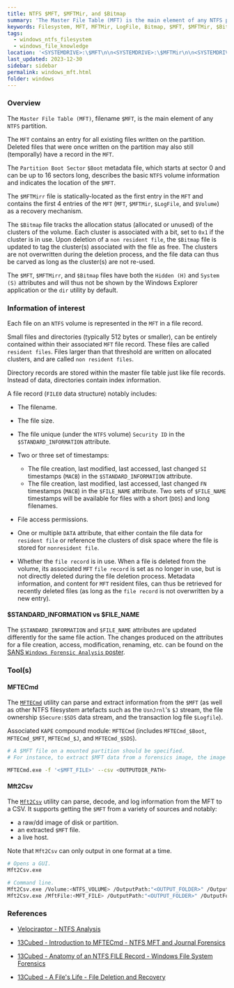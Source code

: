 ```yaml
---
title: NTFS $MFT, $MFTMir, and $Bitmap
summary: 'The Master File Table (MFT) is the main element of any NTFS partition and contain a file record for all existing (and very recently deleted) files written on the partition.\n\nThe $MFTMirr file is the first entry in the MFT and contains the first 4 entries of the MFT as a recovery mechanism.\n\nThe $Bitmap file tracks the allocation status (allocated or unused) of the clusters of the volume.'
keywords: Filesystem, MFT, MFTMir, LogFile, Bitmap, $MFT, $MFTMir, $Bitmap
tags:
  - windows_ntfs_filesystem
  - windows_file_knowledge
location: '<SYSTEMDRIVE>:\$MFT\n\n<SYSTEMDRIVE>:\$MFTMir\n\n<SYSTEMDRIVE>:\$Bitmap'
last_updated: 2023-12-30
sidebar: sidebar
permalink: windows_mft.html
folder: windows
---
```


### Overview

The `Master File Table (MFT)`, filename `$MFT`, is the main element of any
`NTFS` partition.

The `MFT` contains an entry for all existing files written on the partition.
Deleted files that were once written on the partition may also still
(temporally) have a record in the `MFT`.

The `Partition Boot Sector` `$Boot` metadata file, which starts at sector 0 and
can be up to 16 sectors long, describes the basic `NTFS` volume information and
indicates the location of the `$MFT`.

The `$MFTMirr` file is statically-located as the first entry in the `MFT` and
contains the first 4 entries of the `MFT` (`MFT`, `$MFTMir`, `$LogFile`, and
`$Volume`) as a recovery mechanism.

The `$Bitmap` file tracks the allocation status (allocated or unused) of the
clusters of the volume. Each cluster is associated with a bit, set to `0x1` if
the cluster is in use. Upon deletion of a `non resident file`, the `$Bitmap`
file is updated to tag the cluster(s) associated with the file as free. The
clusters are not overwritten during the deletion process, and the file data can
thus be carved as long as the cluster(s) are not re-used.

The `$MFT`, `$MFTMirr`, and `$Bitmap` files have both the `Hidden (H)` and
`System (S)` attributes and will thus not be shown by the Windows Explorer
application or the `dir` utility by default.

### Information of interest

Each file on an `NTFS` volume is represented in the `MFT` in a file record.

Small files and directories (typically 512 bytes or smaller), can be entirely
contained within their associated `MFT` file record. These files are called
`resident files`. Files larger than that threshold are written on allocated
clusters, and are called `non resident files`.

Directory records are stored within the master file table just like file
records. Instead of data, directories contain index information.

A file record (`FILE0` data structure) notably includes:

  - The filename.

  - The file size.

  - The file unique (under the `NTFS` volume) `Security ID` in the
    `$STANDARD_INFORMATION` attribute.

  - Two or three set of timestamps:
    - The file creation, last modified, last accessed, last changed `SI`
      timestamps (`MACB`) in the `$STANDARD_INFORMATION` attribute.
    - The file creation, last modified, last accessed, last changed `FN`
      timestamps (`MACB`) in the `$FILE_NAME` attribute. Two sets of
      `$FILE_NAME` timestamps will be available for files with a short
      (`DOS`) and long filenames.

 - File access permissions.

 - One or multiple `DATA` attribute, that either contain the file data for
   `resident file` or reference the clusters of disk space where the file is
   stored for `nonresident file`.

 - Whether the `file record` is in use. When a file is deleted from the volume,
   its associated `MFT` `file record` is set as no longer in use, but is not
   directly deleted during the file deletion process. Metadata information, and
   content for `MFT` resident files, can thus be retrieved for recently deleted
   files (as long as the `file record` is not overwritten by a new entry).

#### $STANDARD_INFORMATION vs $FILE_NAME

The `$STANDARD_INFORMATION` and `$FILE_NAME` attributes are updated
differently for the same file action. The changes produced on the attributes
for a file creation, access, modification, renaming, etc. can be found on the
[SANS `Windows Forensic Analysis` poster](https://www.sans.org/security-resources/posters/windows-forensic-analysis/170/download).

### Tool(s)

#### MFTECmd

The [`MFTECmd`](https://github.com/EricZimmerman/MFTECmd) utility can parse and
extract information from the `$MFT` (as well as other NTFS filesystem artefacts
such as the `UsnJrnl`'s `$J` stream, the file ownership `$Secure:$SDS` data
stream, and the transaction log file `$Logfile`).

Associated `KAPE` compound module: `MFTECmd` (includes `MFTECmd_$Boot`,
`MFTECmd_$MFT`, `MFTECmd_$J`, and `MFTECmd_$SDS`).

```bash
# A $MFT file on a mounted partition should be specified.
# For instance, to extract $MFT data from a forensics image, the image should first be mounted and the $MFT specified as <DRIVER_LETTER:\$MFT to MFTECmd.exe.

MFTECmd.exe -f '<$MFT_FILE>' --csv <OUTPUTDIR_PATH>
```

#### Mft2Csv

The [`Mft2Csv`](https://github.com/jschicht/Mft2Csv) utility can parse, decode,
and log information from the MFT to a CSV. It supports getting the `$MFT` from
a variety of sources and notably:
  - a raw/dd image of disk or partition.
  - an extracted `$MFT` file.
  - a live host.

Note that `Mft2Csv` can only output in one format at a time.

```bash
# Opens a GUI.
Mft2Csv.exe

# Command line.
Mft2Csv.exe /Volume:<NTFS_VOLUME> /OutputPath:"<OUTPUT_FOLDER>" /OutputFormat:all /Separator:"<CSV_SEPARATOR>"
Mft2Csv.exe /MftFile:<MFT_FILE> /OutputPath:"<OUTPUT_FOLDER>" /OutputFormat:all /Separator:"<CSV_SEPARATOR>"
```

### References

  - [Velociraptor - NTFS Analysis](https://docs.velociraptor.app/docs/forensic/ntfs/)

  - [13Cubed - Introduction to MFTECmd - NTFS MFT and Journal Forensics](https://www.youtube.com/watch?v=_qElVZJqlGY)

  - [13Cubed - Anatomy of an NTFS FILE Record - Windows File System Forensics](https://www.youtube.com/watch?v=l4IphrAjzeY)

  - [13Cubed - A File's Life - File Deletion and Recovery](https://www.youtube.com/watch?v=4zlk9ZSMa-4)
